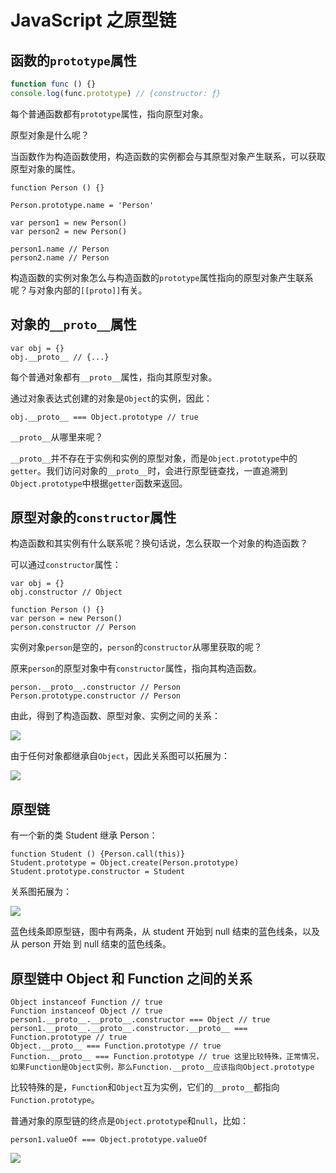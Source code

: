 # JavaScript 之原型链

## 函数的`prototype`属性

```javascript
function func () {}
console.log(func.prototype) // {constructor: ƒ}
```

每个普通函数都有`prototype`属性，指向原型对象。

原型对象是什么呢？

当函数作为构造函数使用，构造函数的实例都会与其原型对象产生联系，可以获取原型对象的属性。

    function Person () {}

    Person.prototype.name = 'Person'

    var person1 = new Person()
    var person2 = new Person()

    person1.name // Person
    person2.name // Person

构造函数的实例对象怎么与构造函数的`prototype`属性指向的原型对象产生联系呢？与对象内部的`[[proto]]`有关。

## 对象的`__proto__`属性

    var obj = {}
    obj.__proto__ // {...}

每个普通对象都有`__proto__`属性，指向其原型对象。

通过对象表达式创建的对象是`Object`的实例，因此：

    obj.__proto__ === Object.prototype // true

`__proto__`从哪里来呢？

`__proto__`并不存在于实例和实例的原型对象，而是`Object.prototype`中的`getter`。我们访问对象的`__proto__`时，会进行原型链查找，一直追溯到`Object.prototype`中根据`getter`函数来返回。

## 原型对象的`constructor`属性

构造函数和其实例有什么联系呢？换句话说，怎么获取一个对象的构造函数？

可以通过`constructor`属性：

    var obj = {}
    obj.constructor // Object
   
    function Person () {}
    var person = new Person()
    person.constructor // Person
   
实例对象`person`是空的，`person`的`constructor`从哪里获取的呢？

原来`person`的原型对象中有`constructor`属性，指向其构造函数。

    person.__proto__.constructor // Person
    Person.prototype.constructor // Person

由此，得到了构造函数、原型对象、实例之间的关系：

![](/assets/prototype1.jpg)

由于任何对象都继承自`Object`，因此关系图可以拓展为：

![](/assets/prototype2.png)

## 原型链

有一个新的类 Student 继承 Person：

    function Student () {Person.call(this)}
    Student.prototype = Object.create(Person.prototype)
    Student.prototype.constructor = Student
    
关系图拓展为：

![](/assets/prototype3.png)

蓝色线条即原型链，图中有两条，从 student 开始到 null 结束的蓝色线条，以及从 person 开始 到 null 结束的蓝色线条。

## 原型链中 Object 和 Function 之间的关系

    Object instanceof Function // true
    Function instanceof Object // true
    person1.__proto__.__proto__.constructor === Object // true
    person1.__proto__.__proto__.constructor.__proto__ === Function.prototype // true
    Object.__proto__ === Function.prototype // true
    Function.__proto__ === Function.prototype // true 这里比较特殊，正常情况，如果Function是Object实例，那么Function.__proto__应该指向Object.prototype

比较特殊的是，`Function`和`Object`互为实例，它们的`__proto__`都指向`Function.prototype`。

普通对象的原型链的终点是`Object.prototype`和`null`，比如：

    person1.valueOf === Object.prototype.valueOf



![](/assets/prototype4.jpg)


